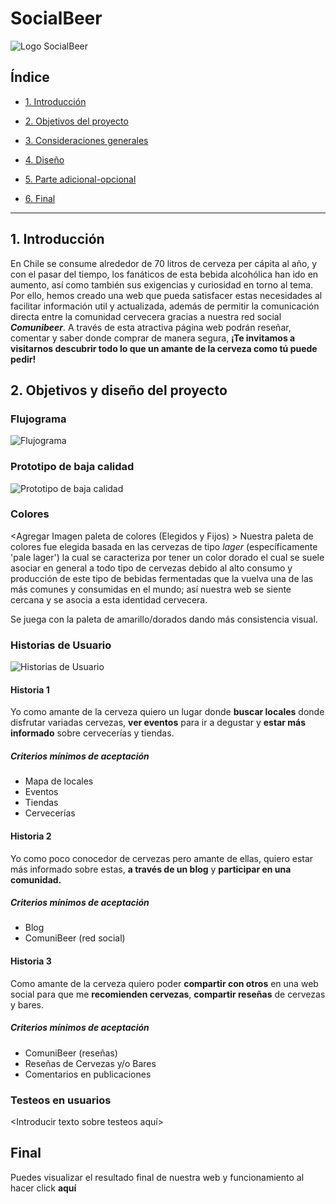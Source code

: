 # SocialBeer
![Logo SocialBeer](http://imgfz.com/i/bGv4odX.png)

  
  
## Índice



*  [1. Introducción](#1-Introducción)

*  [2. Objetivos del proyecto](#2-objetivos-del-proyecto)

*  [3. Consideraciones generales](#3-consideraciones-generales)

*  [4. Diseño](#4-diseño)

*  [5. Parte adicional-opcional](#5-parte-adicional-opcional)

*  [6. Final](#6-Final)



  

***

  

## 1. Introducción

En Chile se consume alrededor de 70 litros de cerveza per cápita al año, y con el pasar del tiempo, los fanáticos de esta bebida alcohólica han ido en aumento, así como también sus exigencias y curiosidad en torno al tema. Por ello, hemos creado una web que pueda satisfacer estas necesidades al facilitar información util y actualizada, además de permitir la comunicación directa entre la comunidad cervecera gracias a nuestra red social ***Comunibeer***. 
A través de esta atractiva página web podrán reseñar, comentar y saber donde comprar de manera segura,
**¡Te invitamos a visitarnos descubrir todo lo que un amante de la cerveza como tú puede pedir!**


## 2. Objetivos y diseño del proyecto


### Flujograma

![Flujograma](http://imgfz.com/i/OcQFfvU.jpeg)

### Prototipo de baja calidad
![Prototipo de baja calidad](http://imgfz.com/i/6nHj2wh.png)
### Colores 
<Agregar Imagen paleta de colores (Elegidos y Fijos) >
Nuestra paleta de colores fue elegida basada en las cervezas de tipo *lager* (específicamente 'pale lager') la cual se caracteriza por tener un color dorado el cual se suele asociar en general a todo tipo de cervezas debido al alto consumo y producción de este tipo de bebidas fermentadas que la vuelva una de las más comunes y consumidas en el mundo; así  nuestra web se siente cercana y se asocia a esta identidad cervecera.

Se juega con la paleta de amarillo/dorados dando más consistencia visual.

### Historias de Usuario
![Historias de Usuario](http://imgfz.com/i/y1ErZJK.png)
#### Historia 1
Yo como amante de la cerveza quiero un lugar donde **buscar locales** donde disfrutar variadas cervezas, **ver eventos** para ir a degustar y **estar más informado** sobre cervecerías y tiendas.
##### Criterios mínimos de aceptación

 - Mapa de locales
 - Eventos
 - Tiendas
 - Cervecerías

#### Historia 2
Yo como poco conocedor de cervezas pero amante de ellas, quiero estar más informado sobre estas, **a través de un blog** y **participar en una comunidad.**
##### Criterios mínimos de aceptación

 - Blog
 - ComuniBeer (red social)

#### Historia 3
Como amante de la cerveza quiero poder **compartir con otros** en una web social para que me **recomienden cervezas**, **compartir reseñas** de cervezas y bares.
##### Criterios mínimos de aceptación

 - ComuniBeer (reseñas) 
 - Reseñas de Cervezas y/o Bares 
 - Comentarios en  publicaciones

### Testeos en usuarios
<Introducir texto sobre testeos aquí>

## Final
Puedes visualizar el resultado final de nuestra web y funcionamiento al hacer click **aquí**